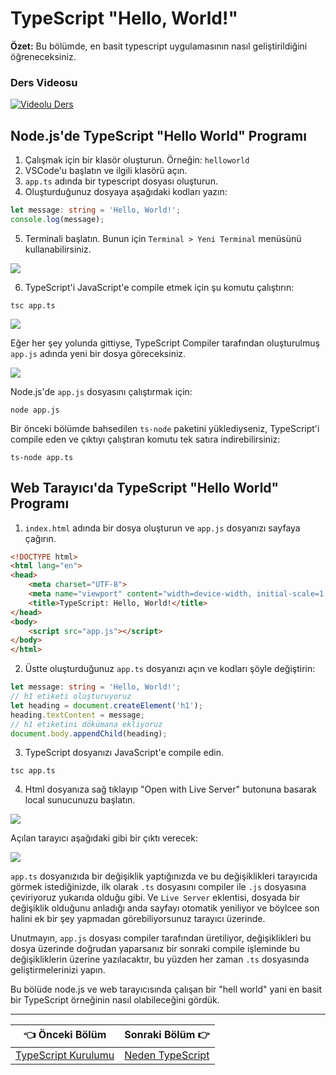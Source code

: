 # TypeScript "Hello, World!"

**Özet:** Bu bölümde, en basit typescript uygulamasının nasıl geliştirildiğini öğreneceksiniz.

### Ders Videosu
[![Videolu Ders](https://i.ytimg.com/vi/UgxgqB34lq0/maxresdefault.jpg)](https://www.youtube.com/watch?v=UgxgqB34lq0)

## Node.js'de TypeScript "Hello World" Programı

1. Çalışmak için bir klasör oluşturun. Örneğin: `helloworld`
2. VSCode'u başlatın ve ilgili klasörü açın.
3. `app.ts` adında bir typescript dosyası oluşturun.
4. Oluşturduğunuz dosyaya aşağıdaki kodları yazın:

```ts
let message: string = 'Hello, World!';
console.log(message);
```

5. Terminali başlatın. Bunun için `Terminal > Yeni Terminal` menüsünü kullanabilirsiniz.

![](https://www.typescripttutorial.net/wp-content/uploads/2020/05/TypeScript-Hello-World-Launch-Terminal.png)

6. TypeScript'i JavaScript'e compile etmek için şu komutu çalıştırın:

```shell
tsc app.ts
```

![](https://www.typescripttutorial.net/wp-content/uploads/2020/05/TypeScript-Hello-World-compile-TS-file.png)

Eğer her şey yolunda gittiyse, TypeScript Compiler tarafından oluşturulmuş `app.js` adında yeni bir dosya göreceksiniz.

![](https://www.typescripttutorial.net/wp-content/uploads/2020/05/TypeScript-Hello-World-Output-file.png)

Node.js'de `app.js` dosyasını çalıştırmak için:

```shell
node app.js
```

Bir önceki bölümde bahsedilen `ts-node` paketini yüklediyseniz, TypeScript'i compile eden ve çıktıyı çalıştıran komutu tek satıra indirebilirsiniz:

```shell
ts-node app.ts
```

## Web Tarayıcı'da TypeScript "Hello World" Programı

1. `index.html` adında bir dosya oluşturun ve `app.js` dosyanızı sayfaya çağırın.

```html
<!DOCTYPE html>
<html lang="en">
<head>
    <meta charset="UTF-8">
    <meta name="viewport" content="width=device-width, initial-scale=1.0">
    <title>TypeScript: Hello, World!</title>
</head>
<body>
    <script src="app.js"></script>
</body>
</html>
```

2. Üstte oluşturduğunuz `app.ts` dosyanızı açın ve kodları şöyle değiştirin:

```ts
let message: string = 'Hello, World!';
// h1 etiketi oluşturuyoruz
let heading = document.createElement('h1');
heading.textContent = message;
// h1 etiketini dökümana ekliyoruz
document.body.appendChild(heading);
```

3. TypeScript dosyanızı JavaScript'e compile edin.

```shell
tsc app.ts
```

4. Html dosyanıza sağ tıklayıp "Open with Live Server" butonuna basarak local sunucunuzu başlatın.

![](https://www.typescripttutorial.net/wp-content/uploads/2020/05/TypeScript-Hello-World-Live-Server.png)

Açılan tarayıcı aşağıdaki gibi bir çıktı verecek:

![](https://www.typescripttutorial.net/wp-content/uploads/2020/05/TypeScript-Hello-World-Web-Browser.png)

`app.ts` dosyanızıda bir değişiklik yaptığınızda ve bu değişiklikleri tarayıcıda görmek istediğinizde, ilk olarak `.ts` dosyasını compiler ile `.js` dosyasına çeviriyoruz yukarıda olduğu gibi. Ve `Live Server` eklentisi, dosyada bir değişiklik olduğunu anladığı anda sayfayı otomatik yeniliyor ve böylcee son halini ek bir şey yapmadan görebiliyorsunuz tarayıcı üzerinde. 

Unutmayın, `app.js` dosyası compiler tarafından üretiliyor, değişiklikleri bu dosya üzerinde doğrudan yaparsanız bir sonraki compile işleminde bu değişikliklerin üzerine yazılacaktır, bu yüzden her zaman `.ts` dosyasında geliştirmelerinizi yapın.

Bu bölüde node.js ve web tarayıcısında çalışan bir "hell world" yani en basit bir TypeScript örneğinin nasıl olabileceğini gördük.

----

| 👈  Önceki Bölüm  | Sonraki Bölüm  👉 |
| ------------- | ------------- |
| [TypeScript Kurulumu](./typescript-kurulumu.md) | [Neden TypeScript](./neden-typescript.md) |
